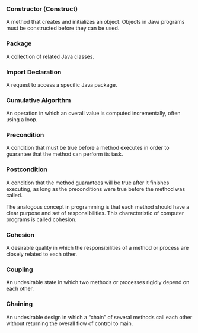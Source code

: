### Constructor (Construct)
A method that creates and initializes an object. Objects in Java programs must be constructed before they can be used.


### Package
A collection of related Java classes.

### Import Declaration
A request to access a specific Java package.

### Cumulative Algorithm
An operation in which an overall value is computed incrementally, often using a loop.


### Precondition
A condition that must be true before a method executes in order to guarantee that the method can perform its task.

### Postcondition
A condition that the method guarantees will be true after it finishes executing, as long as the preconditions were true before the method was called.

The analogous concept in programming is that each method should have a clear purpose and set of responsibilities. This characteristic of computer programs is called cohesion.

### Cohesion
A desirable quality in which the responsibilities of a method or process are closely related to each other.

### Coupling
An undesirable state in which two methods or processes rigidly depend on each other.

### Chaining
An undesirable design in which a “chain” of several methods call each other without returning the overall flow of control to main.
